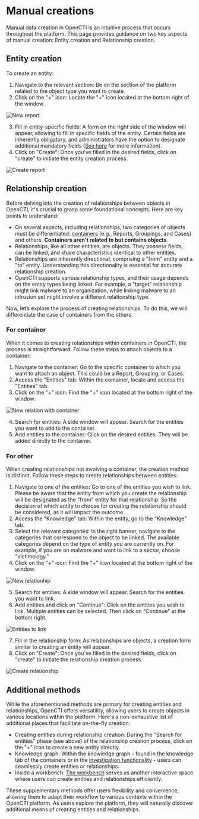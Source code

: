 # Manual creations

Manual data creation in OpenCTI is an intuitive process that occurs throughout the platform. This page provides guidance on two key aspects of manual creation: Entity creation and Relationship creation.


## Entity creation

To create an entity:

1. Navigate to the relevant section: Be on the section of the platform related to the object type you want to create.
2. Click on the "+" icon: Locate the "+" icon located at the bottom right of the window.

![New report](assets/new-report.png)

3. Fill in entity-specific fields: A form on the right side of the window will appear, allowing to fill in specific fields of the entity. Certain fields are inherently obligatory, and administrators have the option to designate additional mandatory fields ([See here](../administration/entities.md#attributes-section) for more information). 
4. Click on "Create": Once you've filled in the desired fields, click on "create" to initiate the entity creation process.

![Create report](assets/create-report.png)


## Relationship creation

Before delving into the creation of relationships between objects in OpenCTI, it's crucial to grasp some foundational concepts. Here are key points to understand:

- On several aspects, including relationships, two categories of objects must be differentiated: [containers](containers.md) (e.g., Reports, Groupings, and Cases) and others. **Containers aren't related to but contains objects**.
- Relationships, like all other entities, are objects. They possess fields, can be linked, and share characteristics identical to other entities.
- Relationships are inherently directional, comprising a "from" entity and a "to" entity. Understanding this directionality is essential for accurate relationship creation.
- OpenCTI supports various relationship types, and their usage depends on the entity types being linked. For example, a "target" relationship might link malware to an organization, while linking malware to an intrusion set might involve a different relationship type.

Now, let’s explore the process of creating relationships. To do this, we will differentiate the case of containers from the others. 

### For container

When it comes to creating relationships within containers in OpenCTI, the process is straightforward. Follow these steps to attach objects to a container:

1. Navigate to the container: Go to the specific container to which you want to attach an object. This could be a Report, Grouping, or Cases.
2. Access the "Entities" tab: Within the container, locate and access the "Entities" tab.
3. Click on the "+" icon: Find the "+" icon located at the bottom right of the window. 

![New relation with container](assets/relation-with-container.png)

4. Search for entities: A side window will appear. Search for the entities you want to add to the container. 
5. Add entities to the container: Click on the desired entities. They will be added directly to the container.

### For other

When creating relationships not involving a container, the creation method is distinct. Follow these steps to create relationships between entities:

1. Navigate to one of the entities: Go to one of the entities you wish to link. Please be aware that the entity from which you create the relationship will be designated as the "from" entity for that relationship. So the decision of which entity to choose for creating the relationship should be considered, as it will impact the outcome. 
2. Access the "Knowledge" tab: Within the entity, go to the "Knowledge" tab.
3. Select the relevant categories: In the right banner, navigate to the categories that correspond to the object to be linked. The available categories depend on the type of entity you are currently on. For example, if you are on malware and want to link to a sector, choose "victimology."
4. Click on the "+" icon: Find the "+" icon located at the bottom right of the window. 

![New relationhip](assets/new-relationship.png)

5. Search for entities: A side window will appear. Search for the entities you want to link.
6. Add entities and click on "Continue": Click on the entities you wish to link. Multiple entities can be selected. Then click on "Continue" at the bottom right.

![Entities to link](assets/entities-to-link.png)

7. Fill in the relationship form: As relationships are objects, a creation form similar to creating an entity will appear. 
8. Click on "Create": Once you've filled in the desired fields, click on "create" to initiate the relationship creation process.

![Create relationship](assets/create-relationship.png)


## Additional methods

While the aforementioned methods are primary for creating entities and relationships, OpenCTI offers versatility, allowing users to create objects in various locations within the platform. Here's a non-exhaustive list of additional places that facilitate on-the-fly creation:

- Creating entities during relationship creation: During the "Search for entities" phase (see above) of the relationship creation process, click on the "+" icon to create a new entity directly.
- Knowledge graph: Within the knowledge graph - found in the knowledge tab of the containers or in the [investigation functionality](pivoting.md) - users can seamlessly create entities or relationships.
- Inside a workbench: [The workbench](workbench.md) serves as another interactive space where users can create entities and relationships efficiently.

These supplementary methods offer users flexibility and convenience, allowing them to adapt their workflow to various contexts within the OpenCTI platform. As users explore the platform, they will naturally discover additional means of creating entities and relationships.